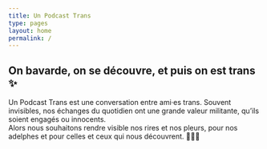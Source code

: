 ```yaml
---
title: Un Podcast Trans
type: pages
layout: home
permalink: /
---
```

## On bavarde, on se découvre, et puis on est trans ✨

Un Podcast Trans est une conversation entre ami·es trans. Souvent invisibles, nos échanges du quotidien ont une grande valeur militante, qu’ils soient engagés ou   innocents.  
Alors nous souhaitons rendre visible nos rires et nos pleurs, pour nos adelphes et pour celles et ceux qui nous découvrent. 💜🏳️‍⚧️ 

